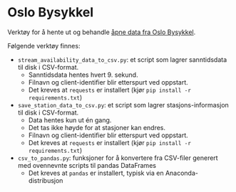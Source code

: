 # Oslo Bysykkel

Verktøy for å hente ut og behandle [åpne data fra Oslo Bysykkel](https://oslobysykkel.no/apne-data).

Følgende verktøy finnes:

* `stream_availability_data_to_csv.py`: et script som lagrer sanntidsdata til disk i CSV-format.
    * Sanntidsdata hentes hvert 9. sekund.
    * Filnavn og client-identifier blir etterspurt ved oppstart.
    * Det kreves at `requests` er installert (kjør `pip install -r requirements.txt`)
* `save_station_data_to_csv.py`: et script som lagrer stasjons-informasjon til disk i CSV-format.
    * Data hentes kun ut én gang.
    * Det tas ikke høyde for at stasjoner kan endres.
    * Filnavn og client-identifier blir etterspurt ved oppstart.
    * Det kreves at `requests` er installert (kjør `pip install -r requirements.txt`)
* `csv_to_pandas.py`: funksjoner for å konvertere fra CSV-filer generert med ovennevnte scripts til
pandas DataFrames
    * Det kreves at `pandas` er installert, typisk via en Anaconda-distribusjon
